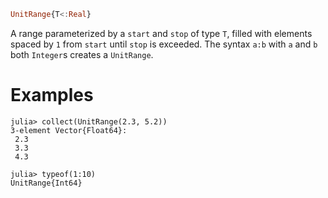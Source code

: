```julia
UnitRange{T<:Real}
```

A range parameterized by a `start` and `stop` of type `T`, filled with elements spaced by `1` from `start` until `stop` is exceeded. The syntax `a:b` with `a` and `b` both `Integer`s creates a `UnitRange`.

# Examples

```jldoctest
julia> collect(UnitRange(2.3, 5.2))
3-element Vector{Float64}:
 2.3
 3.3
 4.3

julia> typeof(1:10)
UnitRange{Int64}
```
